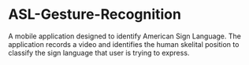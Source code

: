 # ASL-Gesture-Recognition

A mobile application designed to identify American Sign Language. The application records a video and identifies the human skelital position to classify the sign language that user is trying to express.
